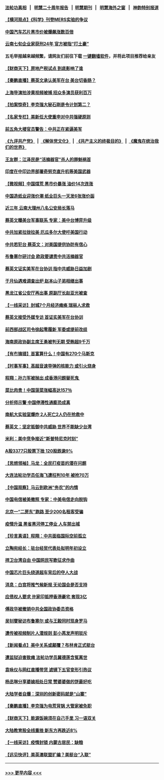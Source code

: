 #### [法轮功真相](https://github.com/gfw-breaker/truth/blob/master/README.md?t=0) &nbsp;&nbsp;|&nbsp;&nbsp; [明慧二十周年报告](https://github.com/gfw-breaker/mh-reports/blob/master/README.md?t=0) &nbsp;&nbsp;|&nbsp;&nbsp;[明慧期刊](https://github.com/gfw-breaker/mh-qikan) &nbsp;&nbsp;|&nbsp;&nbsp; [明慧海外之窗](https://github.com/gfw-breaker/mh-news/blob/master/README.md?t=0) &nbsp;&nbsp;|&nbsp;&nbsp; [神韵特别报道](https://github.com/gfw-breaker/mh-news/blob/master/shenyun.md?t=0)
#### [【横河观点】《科学》刊登MERS实验的争议](../pages/nsc413/n13337234.md?t=10290950) 
#### [中国汽车芯片黑市价被爆飙涨数百倍](../pages/nsc413/n13337183.md?t=10290950) 
#### [云南七旬企业家获刑24年 官方被指“打土豪”](../pages/nsc413/n13318357.md?t=10290950) 
#### 五毛举报越来越频繁，请网友们前往下载 [一键翻墙软件](https://github.com/gfw-breaker/ssr-accounts)，并将此项目推荐给亲友
#### [【财商天下】房地产税试点 到底影响了谁](../pages/nsc413/n13336963.md?t=10290950) 
#### [【秦鹏直播】蔡英文承认美军在台 美台切香肠？](../pages/nsc413/n13337167.md?t=10290950) 
#### [上海导演拍涉黄视频被捕 招众多演员获利百万](../pages/nsc413/n13337044.md?t=10290950) 
#### [【拍案惊奇】李克强大秘石刚是令计划第二？](../pages/nsc413/n13336536.md?t=10290950) 
#### [【名家专栏】美新任大使重申对中共强硬原则](../pages/nsc413/n13336230.md?t=10290950) 
#### [前五角大楼官员警告：中共正在紧逼美军](../pages/nsc413/n13337021.md?t=10290950) 
#### [《九评共产党》](https://github.com/begood0513/9ping.md/blob/master/README.md) &nbsp;|&nbsp; [《解体党文化》](../../../../jtdwh.md/blob/master/README.md)  &nbsp;|&nbsp; [《共产主义的终极目的》](../../../../gczydzjmd.md/blob/master/README.md) &nbsp;|&nbsp; [《魔鬼在统治我们的世界》](../../../../mgztzwmdsj.md/blob/master/README.md) 
#### [王友群：江泽民是“活摘器官”杀人的罪魁祸首](../pages/nsc413/n13336903.md?t=10290950) 
#### [印度在中印边界部署奇努克直升机等美国武器](../pages/nsc413/n13336948.md?t=10290950) 
#### [【微视频】中国煤荒 黑市价暴涨 油价14次连涨](../pages/nsc413/n13336407.md?t=10290950) 
#### [中国造纸业迎涨价潮 纸业巨头一天发6张涨价函](../pages/nsc413/n13336830.md?t=10290950) 
#### [近三年 云南大理州八名公安局长落马](../pages/nsc413/n13335909.md?t=10290950) 
#### [蔡英文曝美台军事联系 专家：美中台博弈升级](../pages/nsc413/n13336334.md?t=10290950) 
#### [中共加紧拉拢拉美 厄瓜多尔大使吁美国行动](../pages/nsc413/n13336535.md?t=10290950) 
#### [中共若犯台 蔡英文：对美国提供协防有信心](../pages/nsc413/n13336459.md?t=10290950) 
#### [布鲁塞尔研讨会 欧政要谴责中共活摘器官](../pages/nsc413/n13336488.md?t=10290950) 
#### [蔡英文证实美军在台协训 指中共威胁日益加剧](../pages/nsc413/n13335808.md?t=10290950) 
#### [于月仙遇难调查出炉 赵本山子弟相继出事](../pages/nsc413/n13336623.md?t=10290950) 
#### [黑龙江省公安厅再出事 原副厅长赵亚光被查](../pages/nsc413/n13336443.md?t=10290950) 
#### [【一线采访】封城7个月经济瘫痪 瑞丽人求救](../pages/nsc413/n13336350.md?t=10290950) 
#### [蔡英文接受外媒专访 首证实美军在台协训](../pages/nsc413/n13336444.md?t=10290950) 
#### [前西部战区司令徐起零履新 军委或提前改组](../pages/nsc413/n13336409.md?t=10290950) 
#### [海南原政协副主席王勇被判无期 受贿超9千万](../pages/nsc413/n13335784.md?t=10290950) 
#### [【有冇搞错】首富算什么！中国有270个马斯克](../pages/nsc413/n13334355.md?t=10290950) 
#### [【时事军事】高超音速导弹的核能力 或引火烧身](../pages/nsc413/n13334041.md?t=10290950) 
#### [程翔：孙力军被抛出 成香港问题替死鬼 ](../pages/nsc413/n13335448.md?t=10290950) 
#### [菜比肉贵！中国菠菜涨幅高达157％](../pages/nsc413/n13336127.md?t=10290950) 
#### [分析师示警  中国停滞性通膨恐成真](../pages/nsc413/n13336047.md?t=10290950) 
#### [南航大实验室爆炸 2人死亡2人仍在抢救中](../pages/nsc413/n13335750.md?t=10290950) 
#### [蔡英文：坚定抵御中共威胁 世界不能缺少台湾](../pages/nsc413/n13335496.md?t=10290950) 
#### [米利：美中竞争接近“斯普特尼克时刻”](../pages/nsc413/n13334071.md?t=10290950) 
#### [A股3377只股票下挫 120股跌逾9%](../pages/nsc413/n13335425.md?t=10290950) 
#### [【思想领袖】马龙：全民打疫苗的潜在问题](../pages/nsc413/n13320644.md?t=10290950) 
#### [大连法轮功学员任海飞遭枉判10年 被抢70万](../pages/nsc413/n13333905.md?t=10290950) 
#### [【中国观察】马云到欧洲“务农”的内情](../pages/nsc413/n13335587.md?t=10290950) 
#### [中国电信被美撤照 专家：中美电信走向脱钩](../pages/nsc413/n13335403.md?t=10290950) 
#### [北京一“二房东”跑路 至少200名租客受骗](../pages/nsc413/n13334804.md?t=10290950) 
#### [疫情升温 黑省黑河停工停业 人车禁出城](../pages/nsc413/n13335031.md?t=10290950) 
#### [【珍言真语】程翔：中共面临国际空前孤立](../pages/nsc413/n13334671.md?t=10290950) 
#### [立陶宛经长：驻台经贸代表处拟明年初设立](../pages/nsc413/n13335099.md?t=10290950) 
#### [捍卫台湾自由 中国网民写歌征求作曲](../pages/nsc413/n13334758.md?t=10290950) 
#### [中国芯片巨头绕道超车背后的夺人大战](../pages/nsc413/n13334786.md?t=10290950) 
#### [消息：白宫将推气候新规 无论国会是否支持](../pages/nsc413/n13334714.md?t=10290950) 
#### [应债权人要求 许家印抵押香港豪宅 套现3亿](../pages/nsc413/n13334764.md?t=10290950) 
#### [傅政华被撤销中共全国政协委员资格](../pages/nsc413/n13334723.md?t=10290950) 
#### [吴钊燮秘访布鲁塞尔 或与王毅同时现身罗马](../pages/nsc413/n13334407.md?t=10290950) 
#### [遭传被视频制片人潜规则 彭小苒发声明驳斥](../pages/nsc413/n13334544.md?t=10290950) 
#### [【新闻看点】美中关系或颠覆？布林肯正式挺台](../pages/nsc413/n13334447.md?t=10290950) 
#### [遭监狱迫害致瘫 法轮功学员冀德莲含冤离世](../pages/nsc413/n13333238.md?t=10290950) 
#### [袁咏仪与网红直播带货 滤镜下五官变形引热议](../pages/nsc413/n13334361.md?t=10290950) 
#### [杨丞琳分享婆媳相处日常 赞婆婆做的饼最好吃](../pages/nsc413/n13334159.md?t=10290950) 
#### [大陆学者自爆：深圳的创新密码就是“山寨”](../pages/nsc413/n13333887.md?t=10290950) 
#### [【秦鹏直播】李克强为电荒背锅 大管家被免职](../pages/nsc413/n13334476.md?t=10290950) 
#### [【财商天下】能源饭碗须在自己手里 习一语双关](../pages/nsc413/n13333891.md?t=10290950) 
#### [大陆教育股全线重挫 新东方再跌近8%](../pages/nsc413/n13334450.md?t=10290950) 
#### [【一线采访】疫情封锁 内蒙古居民：缺粮](../pages/nsc413/n13333746.md?t=10290950) 
#### [【远见快评】美英澳联盟扩编？美挺台“入联”](../pages/nsc413/n13334309.md?t=10290950) 

----
#### [ >>> 更早内容 <<< ](../indexes/nsc413-earlier.md)
